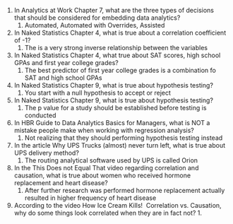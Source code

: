1. In Analytics at Work Chapter 7, what are the three types of decisions that should be considered for embedding data analytics?
	1. Automated, Automated with Overrides, Assisted
2. In Naked Statistics Chapter 4, what is true about a correlation coefficient of -1?
	1. The is a very strong inverse relationship between the variables
3. In Naked Statistics Chapter 4, what true about SAT scores, high school GPAs and first year college grades?
	1. The best predictor of first year college grades is a combination fo SAT and high school GPAs
4. In Naked Statistics Chapter 9, what is true about hypothesis testing?
	1. You start with a null hypothesis to accept or reject
5. In Naked Statistics Chapter 9, what is true about hypothesis testing?
	1. The p value for a study should be established before testing is conducted
6. In HBR Guide to Data Analytics Basics for Managers, what is NOT a mistake people make when working with regression analysis?
	1. Not realizing that they should performing hypothesis testing instead
7. In the article Why UPS Trucks (almost) never turn left, what is true about UPS delivery method?
	1. The routing analytical software used by UPS is called Orion
8. In the This Does not Equal That video regarding correlation and causation, what is true about women who received hormone replacement and heart disease?
	1. After further research was performed hormone replacement actually resulted in higher frequency of heart disease
9. According to the video How Ice Cream Kills!  Correlation vs. Causation, why do some things look correlated when they are in fact not?
	1. 